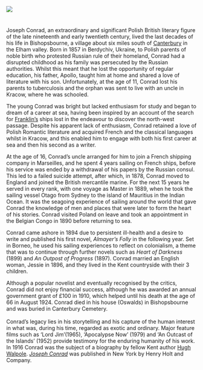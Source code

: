 <a href="https://www.kent-maps.online"><img src="https://kent-map.github.io/mdpress/juncture/ve-button.png"></a>

<param ve-config title="Joseph Conrad (1857-1924)" author="Martin Watts" layout="vtl" banner="https://stor.artstor.org/stor/977ef46e-5678-49cc-ba76-03b5e75bed20"> 

<param ve-entity eid="Q866348" aliases="Bishopsbourne">
<param ve-entity eid="Q29303" aliases="Canterbury">
<param ve-entity eid="Q5360119" aliases="Elham Valley">
<param data-map primary center="Q866348" zoom="10">

<!-- Base map centred on Canterbury -->
<param ve-map center="Q29303" zoom="10">

<!-- Historical map layers -->
<param ve-map-layer active allmaps allmaps-id="6215fa6c47c47347" title="Bartholomew Kent 1904">

#

Joseph Conrad, an extraordinary and significant Polish British literary figure of the late nineteenth and early twentieth century, lived the last decades of his life in Bishopsbourne, a village about six miles south of [Canterbury](/canterbury/20c-canterbury-home) in the Elham valley. Born in 1857 in Berdychiv, Ukraine, to Polish parents of noble birth who protested Russian rule of their homeland, Conrad had a disrupted childhood as his family was persecuted by the Russian authorities. Whilst this meant that he lost the opportunity of regular education, his father, Apollo, taught him at home and shared a love of literature with his son. Unfortunately, at the age of 11, Conrad lost his parents to tuberculosis and the orphan was sent to live with an uncle in Kracow, where he was schooled. 
<param ve-image url="https://raw.githubusercontent.com/kent-map/images/main/19c/Bishopsbourne_Village_Hall_Memorial_Plaque.jpg" label="Bishopsbourne Village Hall Memorial Plaque" attribution="©Martin Crowther"> 
<param data-map primary center="Q866348" zoom="10">

The young Conrad was bright but lacked enthusiasm for study and began to dream of a career at sea, having been inspired by an account of the search for [Franklin’s](/19c/19c-franklin-biography) ships lost in the endeavour to discover the north-west passage. Despite his apparent lack of enthusiasm, Conrad retained a love of Polish Romantic literature and acquired French and the classical languages whilst in Kracow, and this enabled him to engage with both his first career at sea and then his second as a writer.
<param ve-image url="https://raw.githubusercontent.com/kent-map/images/main/19c/Erebusand_Terror.jpg" label="The Erebus and Terror among Icebergs in Dr Hartwig's The Polar World, 1886" attribution="© Michelle Crowther"> 

At the age of 16, Conrad’s uncle arranged for him to join a French shipping company in Marseilles, and he spent 4 years sailing on French ships, before his service was ended by a withdrawal of his papers by the Russian consul. This led to a failed suicide attempt, after which, in 1878, Conrad moved to England and joined the British mercantile marine. For the next 15 years he served in every rank, with one voyage as Master in 1889, when he took the sailing vessel Otago from Sydney to the island of Mauritius in the Indian Ocean. It was the seagoing experience of sailing around the world that gave Conrad the knowledge of men and places that were later to form the heart of his stories. Conrad visited Poland on leave and took an appointment in the Belgian Congo in 1890 before returning to sea. 
<param ve-image url="https://upload.wikimedia.org/wikipedia/commons/e/e1/Otago_bark_1869.jpg" label="The Otago" attribution="Unknown author, Public domain, via Wikimedia Commons"> 

Conrad came ashore in 1894 due to persistent ill-health and a desire to write and published his first novel, _Almayer’s Folly_ in the following year. Set in Borneo, he used his sailing experiences to reflect on colonialism, a theme that was to continue through further novels such as _Heart of Darkness_ (1899) and _An Outpost of Progress_ (1897). Conrad married an English woman, Jessie in 1896, and they lived in the Kent countryside with their 3 children. 
<param ve-image url="https://raw.githubusercontent.com/kent-map/images/main/19c/Rear_of_Oswalds_-_Bishopsbourne_MJC.jpg" label="Oswalds" attribution="©Martin Crowther"> 
<param data-map primary center="Q866348" zoom="10">

Although a popular novelist and eventually recognised by the critics, Conrad did not enjoy financial success, although he was awarded an annual government grant of £100 in 1910, which helped until his death at the age of 66 in August 1924. Conrad died in his house  (Oswalds) in Bishopsbourne and was buried in Canterbury Cemetery.
<br><br>
Conrad’s legacy lies in his storytelling and his capture of the human interest in what was, during his time, regarded as exotic and ordinary. Major feature films such as ‘Lord Jim’(1965), ‘Apocalypse Now’ (1979) and ‘An Outcast of the Islands’ (1952) provide testimony for the enduring humanity of his work. In 1916 Conrad was the subject of a biography by fellow Kent author [Hugh Walpole](/19c/19c-walpole-biography). [_Joseph Conrad_](https://www.gutenberg.org/files/52453/52453-h/52453-h.htm) was published in New York by Henry Holt and Company.
<param ve-image url="https://stor.artstor.org/stor/fdcf1896-22cd-41c2-917a-cd07a8621a22" label="Joseph Conrad's grave" attribution="© Kate Davies">
<param data-map primary center="Q29303" zoom="10">

